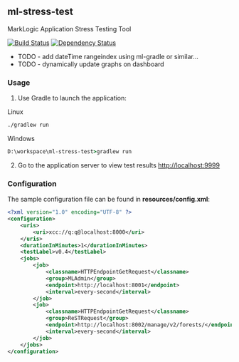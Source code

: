 ## ml-stress-test

MarkLogic Application Stress Testing Tool

[![Build Status](https://travis-ci.org/ableasdale/ml-stress-test.svg?branch=master)](https://travis-ci.org/ableasdale/ml-stress-test)
[![Dependency Status](https://www.versioneye.com/user/projects/5870c49a3ab1480033d8c19d/badge.svg?style=flat)](https://www.versioneye.com/user/projects/5870c49a3ab1480033d8c19d)

- TODO - add dateTime rangeindex using ml-gradle or similar...
- TODO - dynamically update graphs on dashboard

### Usage

1. Use Gradle to launch the application:

Linux
```bash
./gradlew run
```

Windows
```cmd
D:\workspace\ml-stress-test>gradlew run
```

2. Go to the application server to view test results [http://localhost:9999](http://localhost:9999)

### Configuration

The sample configuration file can be found in **resources/config.xml**:

```xml
<?xml version="1.0" encoding="UTF-8" ?>
<configuration>
    <uris>
        <uri>xcc://q:q@localhost:8000</uri>
    </uris>
    <durationInMinutes>1</durationInMinutes>
    <testLabel>v0.4</testLabel>
    <jobs>
        <job>
            <classname>HTTPEndpointGetRequest</classname>
            <group>MLAdmin</group>
            <endpoint>http://localhost:8001</endpoint>
            <interval>every-second</interval>
        </job>
        <job>
            <classname>HTTPEndpointGetRequest</classname>
            <group>ReSTRequest</group>
            <endpoint>http://localhost:8002/manage/v2/forests/</endpoint>
            <interval>every-second</interval>
        </job>
    </jobs>
</configuration>
```